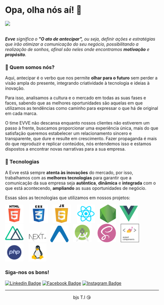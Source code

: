 # Opa, olha nós aí! 👋

<img src="https://www.evvecomunicacao.com.br/_next/static/media/BANNER_QUEM_SOMOS_FULL.628e47810aba8a0d962f0bb5930ad8fd.jpg"/>

<br />
<br />

_**Evve** significa o **"O ato de antecipar",** ou seja, definir ações e estratégias que irão otimizar a comunicação do seu negócio, possibilitando a realização de sonhos, afinal são neles onde encontramos **motivação** e **propósito**._

### 🙂 Quem somos nós?

Aqui, antecipar é o verbo que nos permite **olhar para o futuro** sem perder a visão ampla do presente, integrando criatividade à tecnologia e ideias à inovação.

Para isso, analisamos a cultura e o mercado em todas as suas fases e faces, sabendo que as melhores oportunidades são aquelas em que utilizamos as tendências como caminho para expressar o que há de original em cada marca.

O time EVVE não descansa enquanto nossos clientes não estiverem um passo à frente, buscamos proporcionar uma experiência única, mais do que satisfação queremos estabelecer um relacionamento sincero e transparente, que dure e resulte em crescimento. Fazer propaganda é mais do que reproduzir e replicar conteúdos, nós entendemos isso e estamos dispostos a encontrar novas narrativas para a sua empresa.

### 🚀 Tecnologias

A Evve está sempre **atenta às inovações** do mercado, por isso, trabalhamos com as **melhores tecnologias** para garantir que a comunicação da sua empresa seja **autêntica**, **dinâmica** e **integrada** com o que está acontecendo, **ampliando** as suas oportunidades de negócio.

Essas sãos as tecnologias que utilizamos em nossos projetos:

<img src="https://raw.githubusercontent.com/evve-comunicacao/.github/main/github_readme_images/html.png" width="60px"/> &nbsp; &nbsp; <img src="https://raw.githubusercontent.com/evve-comunicacao/.github/main/github_readme_images/css.png" width="60px"/> &nbsp; &nbsp;<img src="https://raw.githubusercontent.com/evve-comunicacao/.github/main/github_readme_images/js.png" width="60px"/> &nbsp; &nbsp; <img src="https://raw.githubusercontent.com/evve-comunicacao/.github/main/github_readme_images/react.png" width="60px"/> &nbsp; &nbsp;<img src="https://raw.githubusercontent.com/evve-comunicacao/.github/main/github_readme_images/node.png" height="60px"/>&nbsp; &nbsp;<img src="https://raw.githubusercontent.com/evve-comunicacao/.github/main/github_readme_images/vue.js.png" height="60px" width="60px"/> &nbsp; &nbsp;<img src="https://raw.githubusercontent.com/evve-comunicacao/.github/main/github_readme_images/nuxtjs.png" width="60px"/> &nbsp; &nbsp;<img src="https://raw.githubusercontent.com/evve-comunicacao/.github/main/github_readme_images/nextjs.png" width="60px"/>&nbsp; &nbsp;<img src="https://raw.githubusercontent.com/evve-comunicacao/.github/main/github_readme_images/expo.png" width="60px"/> &nbsp; &nbsp;<img src="https://raw.githubusercontent.com/evve-comunicacao/.github/main/github_readme_images/android.png" width="60px"/> &nbsp; &nbsp; <img src="https://raw.githubusercontent.com/evve-comunicacao/.github/main/github_readme_images/sass.png" width="60px"/>&nbsp; &nbsp; <img src="https://raw.githubusercontent.com/evve-comunicacao/.github/main/github_readme_images/styled-components.png" width="60px"/>&nbsp; &nbsp;<img src="https://raw.githubusercontent.com/evve-comunicacao/.github/main/github_readme_images/php.png" width="60px"/>&nbsp; &nbsp; <img src="https://raw.githubusercontent.com/evve-comunicacao/.github/main/github_readme_images/linux.png" width="60px"/>

### Siga-nos os bons!

[![Linkedin Badge](https://img.shields.io/badge/-LinkedIn-blue?style=flat-square&logo=Linkedin&logoColor=white)](https://www.linkedin.com/company/evve-comunica%C3%A7%C3%A3o) [![Facebook Badge](https://img.shields.io/badge/-Facebook-blue?style=flat-square&logo=Facebook&logoColor=white)](https://web.facebook.com/EvveComunicacao) [![Instagram Badge](https://img.shields.io/badge/-Instagram-E4405F?style=flat-square&logo=Instagram&logoColor=white)](https://www.instagram.com/evvecomunicacao/)

<hr />

<p style="text-align:center">
bjs T.I 😘
</p>
